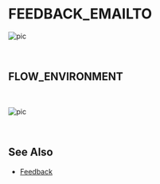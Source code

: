 
# FEEDBACK_EMAILTO

![pic](https://profitbasedocs.blob.core.windows.net/images/solution_variables%20(2).png)

<br/>

## FLOW_ENVIRONMENT


<br/>

![pic](https://profitbasedocs.blob.core.windows.net/images/solution_variables%20(1).png)

<br/>

## See Also

- [Feedback](header/feedback.md)


